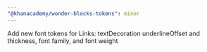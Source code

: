 ```yaml
---
"@khanacademy/wonder-blocks-tokens": minor
---
```


Add new font tokens for Links: textDecoration underlineOffset and thickness, font family, and font weight
